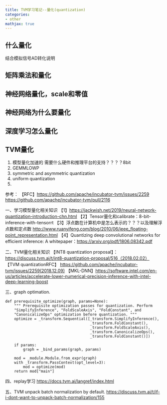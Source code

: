 ```yaml
---
title: TVM学习笔记--量化(quantization)
categories:
- other
mathjax: true
---
```


## 什么量化
结合模拟信号AD转化说明

## 矩阵乘法和量化


## 神经网络量化，scale和零值


## 神经网络为什么要量化


## 深度学习怎么量化


## TVM量化



1. 模型量化加速的 需要什么硬件和推理平台的支持？？？？8bit
2. GEMMLOWP
3. symmetric and asymmetric quantization
4. uniform quantization
5.  


参考：
【RFC】https://github.com/apache/incubator-tvm/issues/2259
https://github.com/apache/incubator-tvm/pull/2116


一、学习模型量化相关知识
【1】https://jackwish.net/2019/neural-network-quantization-introduction-chn.html
【2】Tensor量化和calibrate：8-bit-inference-with-tensorrt
【3】浮点数在计算机中是怎么表示的？？？以及理解浮点数和定点数
http://www.ruanyifeng.com/blog/2010/06/ieee_floating-point_representation.html
【4】Quantizing deep convolutional networks for efficient inference: A whitepaper：https://arxiv.org/pdf/1806.08342.pdf

二、TVM量化相关知识
【INT8 quantization proposal】：https://discuss.tvm.ai/t/int8-quantization-proposal/516（2018.02.02）
【TVM quantizationRFC】 https://github.com/apache/incubator-tvm/issues/2259(2018.12.09)
【MKL-DNN】https://software.intel.com/en-us/articles/accelerate-lower-numerical-precision-inference-with-intel-deep-learning-boost

三、graph optimation.

```
def prerequisite_optimize(graph, params=None):
    """ Prerequisite optimization passes for quantization. Perform
    "SimplifyInference", "FoldScaleAxis", "FoldConstant", and
    "CanonicalizeOps" optimization before quantization. """
    optimize = _transform.Sequential([_transform.SimplifyInference(),
                                      _transform.FoldConstant(),
                                      _transform.FoldScaleAxis(),
                                      _transform.CanonicalizeOps(),
                                      _transform.FoldConstant()])

    if params:
        graph = _bind_params(graph, params)

    mod = _module.Module.from_expr(graph)
    with _transform.PassContext(opt_level=3):
        mod = optimize(mod)
    return mod["main"]

```


四、replay学习
https://docs.tvm.ai/langref/index.html



五、TVM unpack batch normalization by default.
https://discuss.tvm.ai/t/if-i-dont-want-to-unpack-batch-normalization/155